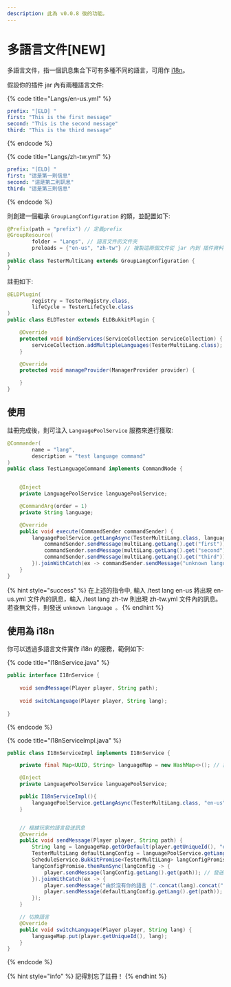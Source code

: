 ```yaml
---
description: 此為 v0.0.8 後的功能。
---
```


# 多語言文件\[NEW\]

多語言文件，指一個訊息集合下可有多種不同的語言，可用作 [i18n](https://openhome.cc/Gossip/Rails/i18n.html)。

假設你的插件 jar 內有兩種語言文件:

{% code title="Langs/en-us.yml" %}
```yaml
prefix: "[ELD] "
first: "This is the first message"
second: "This is the second message"
third: "This is the third message"
```
{% endcode %}

{% code title="Langs/zh-tw.yml" %}
```yaml
prefix: "[ELD] "
first: "這是第一則信息"
second: "這是第二則訊息"
third: "這是第三則信息"
```
{% endcode %}

則創建一個繼承 `GroupLangConfiguration` 的類，並配置如下:

```java
@Prefix(path = "prefix") // 定義prefix
@GroupResource(
        folder = "Langs", // 語言文件的文件夾
        preloads = {"en-us", "zh-tw"} // 複製這兩個文件從 jar 內到 插件資料夾
)
public class TesterMultiLang extends GroupLangConfiguration {
}

```

註冊如下:

```java
@ELDPlugin(
        registry = TesterRegistry.class,
        lifeCycle = TesterLifeCycle.class
)
public class ELDTester extends ELDBukkitPlugin {

    @Override
    protected void bindServices(ServiceCollection serviceCollection) {
        serviceCollection.addMultipleLanguages(TesterMultiLang.class); // 註冊多語言文件
    }

    @Override
    protected void manageProvider(ManagerProvider provider) {

    }
}
```

## 使用

註冊完成後，則可注入 `LanguagePoolService` 服務來進行獲取:

```java
@Commander(
        name = "lang",
        description = "test language command"
)
public class TestLanguageCommand implements CommandNode {


    @Inject
    private LanguagePoolService languagePoolService;

    @CommandArg(order = 1)
    private String language;

    @Override
    public void execute(CommandSender commandSender) {
        languagePoolService.getLangAsync(TesterMultiLang.class, language).thenRunSync(multiLang -> {
            commandSender.sendMessage(multiLang.getLang().get("first"));
            commandSender.sendMessage(multiLang.getLang().get("second"));
            commandSender.sendMessage(multiLang.getLang().get("third"));
        }).joinWithCatch(ex -> commandSender.sendMessage("unknown language"));
    }
}
```

{% hint style="success" %}
在上述的指令中, 輸入 /test lang en-us 將出現 en-us.yml 文件內的訊息，輸入 /test lang zh-tw 則出現 zh-tw.yml 文件內的訊息。若查無文件，則發送 `unknown language 。`
{% endhint %}

## 使用為 i18n 

你可以透過多語言文件實作 i18n 的服務，範例如下:

{% code title="I18nService.java" %}
```java
public interface I18nService {
    
    void sendMessage(Player player, String path);
    
    void switchLanguage(Player player, String lang);
    
}
```
{% endcode %}

{% code title="I18nServiceImpl.java" %}
```java
public class I18nServiceImpl implements I18nService {

    private final Map<UUID, String> languageMap = new HashMap<>(); // 語言儲存資料庫，你應實作離線儲存

    @Inject
    private LanguagePoolService languagePoolService;

    public I18nServiceImpl(){
        languagePoolService.getLangAsync(TesterMultiLang.class, "en-us").join(); //預先加載默認語言文件
    }


    // 根據玩家的語言發送訊息
    @Override
    public void sendMessage(Player player, String path) {
        String lang = languageMap.getOrDefault(player.getUniqueId(), "en-us");
        TesterMultiLang defaultLangConfig = languagePoolService.getLang(TesterMultiLang.class, "en-us");
        ScheduleService.BukkitPromise<TesterMultiLang> langConfigPromise = languagePoolService.getLangAsync(TesterMultiLang.class, lang);
        langConfigPromise.thenRunSync(langConfig -> {
            player.sendMessage(langConfig.getLang().get(path)); // 發送玩家所使用的語言的訊息
        }).joinWithCatch(ex -> {
            player.sendMessage("由於沒有你的語言 (".concat(lang).concat("), 因此使用回默認語言 en-us"));
            player.sendMessage(defaultLangConfig.getLang().get(path));
        });
    }

    // 切換語言
    @Override
    public void switchLanguage(Player player, String lang) {
        languageMap.put(player.getUniqueId(), lang);
    }
}
```
{% endcode %}

{% hint style="info" %}
記得別忘了註冊！
{% endhint %}

